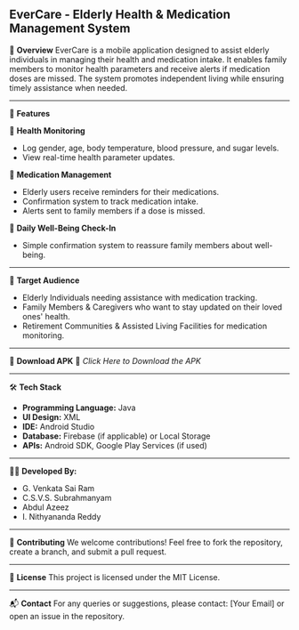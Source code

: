 ## **EverCare - Elderly Health & Medication Management System**

📌 **Overview**
EverCare is a mobile application designed to assist elderly individuals in managing their health and medication intake. It enables family members to monitor health parameters and receive alerts if medication doses are missed. The system promotes independent living while ensuring timely assistance when needed.

---

🚀 **Features**

🏥 **Health Monitoring**

* Log gender, age, body temperature, blood pressure, and sugar levels.
* View real-time health parameter updates.

💊 **Medication Management**

* Elderly users receive reminders for their medications.
* Confirmation system to track medication intake.
* Alerts sent to family members if a dose is missed.

📢 **Daily Well-Being Check-In**

* Simple confirmation system to reassure family members about well-being.

---

🎯 **Target Audience**

* Elderly Individuals needing assistance with medication tracking.
* Family Members & Caregivers who want to stay updated on their loved ones' health.
* Retirement Communities & Assisted Living Facilities for medication monitoring.

---

📱 **Download APK**
🔗 *Click Here to Download the APK*

---

🛠️ **Tech Stack**

* **Programming Language:** Java
* **UI Design:** XML
* **IDE:** Android Studio
* **Database:** Firebase (if applicable) or Local Storage
* **APIs:** Android SDK, Google Play Services (if used)

---

👨‍💻 **Developed By:**

* G. Venkata Sai Ram
* C.S.V.S. Subrahmanyam
* Abdul Azeez
* I. Nithyananda Reddy

---

🤝 **Contributing**
We welcome contributions! Feel free to fork the repository, create a branch, and submit a pull request.

---

📜 **License**
This project is licensed under the MIT License.

---

📬 **Contact**
For any queries or suggestions, please contact: \[Your Email] or open an issue in the repository.
